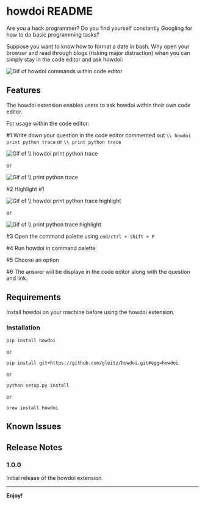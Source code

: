 # howdoi README

Are you a hack programmer? Do you find yourself constantly Googling for how to do basic programming tasks?

Suppose you want to know how to format a date in bash. Why open your browser and read through blogs (risking major distraction) when you can simply stay in the code editor and ask howdoi:

![Gif of howdoi commands within code editor](http://g.recordit.co/3795DyyMm1.gif)

## Features

The howdoi extension enables users to ask howdoi within their own code editor. 

For usage within the code editor:

#1 Write down your question in the code editor commented out  `\\ howdoi print python trace` or `\\ print python trace`

![Gif of `\\ howdoi print python trace`](http://g.recordit.co/uPL4KqWvTV.gif)

or

![Gif of `\\ print python trace`](http://g.recordit.co/WNIwlpHHuB.gif)

#2 Highlight #1

![Gif of `\\ howdoi print python trace` highlight](http://g.recordit.co/ladhB94tBZ.gif)

or

![Gif of `\\ print python trace` highlight](http://g.recordit.co/LwCd0OyMvH.gif)

#3 Open the command palette using `cmd/ctrl + shift + P`

#4 Run howdoi in command palette

#5 Choose an option

#6 The answer will be displaye in the code editor along with the question and link.

## Requirements

Install howdoi on your machine before using the howdoi extension.

### Installation



    pip install howdoi

or


    pip install git+https://github.com/gleitz/howdoi.git#egg=howdoi

or


    python setup.py install
    
or


    brew install howdoi


## Known Issues


## Release Notes


### 1.0.0

Initial release of the howdoi extension.


-----------------------------------------------------------------------------------------------------------

**Enjoy!**
